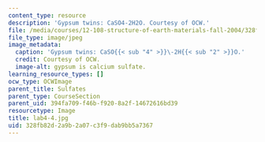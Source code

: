 ```yaml
---
content_type: resource
description: 'Gypsum twins: CaSO4-2H2O. Courtesy of OCW.'
file: /media/courses/12-108-structure-of-earth-materials-fall-2004/328fb82d2a9b2a07c3f9dab9bb5a7367_lab4-4.jpg
file_type: image/jpeg
image_metadata:
  caption: 'Gypsum twins: CaSO{{< sub "4" >}}\-2H{{< sub "2" >}}O.'
  credit: Courtesy of OCW.
  image-alt: gypsum is calcium sulfate.
learning_resource_types: []
ocw_type: OCWImage
parent_title: Sulfates
parent_type: CourseSection
parent_uid: 394fa709-f46b-f920-8a2f-14672616bd39
resourcetype: Image
title: lab4-4.jpg
uid: 328fb82d-2a9b-2a07-c3f9-dab9bb5a7367
---
```


